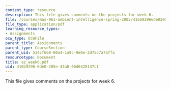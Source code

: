 ```yaml
---
content_type: resource
description: This file gives comments on the projects for week 6.
file: /courses/mas-961-ambient-intelligence-spring-2005/416b92966de0205e43a066d6428137c1_az_week6.pdf
file_type: application/pdf
learning_resource_types:
- Assignments
ocw_type: OCWFile
parent_title: Assignments
parent_type: CourseSection
parent_uid: 514cf668-00a4-1a9c-9e0e-2d75c7a7affa
resourcetype: Document
title: az_week6.pdf
uid: 416b9296-6de0-205e-43a0-66d6428137c1
---
```

This file gives comments on the projects for week 6.

